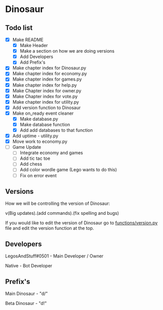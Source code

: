 # Dinosaur

## Todo list
- [x] Make README
  - [x] Make Header
  - [x] Make a section on how we are doing versions
  - [x] Add Developers
  - [x] Add Prefix's
- [x] Make chapter index for Dinosaur.py
- [x] Make chapter index for economy.py
- [x] Make chapter index for games.py
- [x] Make chapter index for help.py
- [x] Make Chapter index for owner.py
- [x] Make Chapter index for vote.py
- [x] Make chapter index for utility.py
- [x] Add version function to Dinosaur
- [x] Make on_ready event cleaner
  - [x] Make database.py
  - [x] Make database function
  - [x] Add add databases to that function
- [x] Add uptime - utility.py
- [x] Move work to economy.py
- [ ] Game Update
  - [ ] Integrate economy and games
  - [ ] Add tic tac toe
  - [ ] Add chess
  - [ ] Add color wordle game (Lego wants to do this)
  - [ ] Fix on error event

## Versions

How we will be controlling the version of Dinosaur:

v(Big updates).(add commands).(fix spelling and bugs)

If you would like to edit the version of Dinosaur go to [functions/version.py](functions/version.py) file and edit the version function at the top.

## Developers

LegosAndStuff#0501 - Main Developer / Owner

Native - Bot Developer

## Prefix's

Main Dinosaur - "d/"

Beta Dinosaur - "d!"
